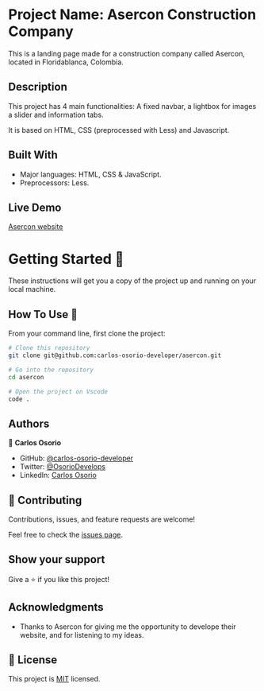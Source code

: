 # Project Name: Asercon Construction Company

This is a landing page made for a construction company called Asercon, located in Floridablanca, Colombia.

## Description

This project has 4 main functionalities: A fixed navbar, a lightbox for images a slider and information tabs.

It is based on HTML, CSS (preprocessed with Less) and Javascript.

## Built With

- Major languages: HTML, CSS & JavaScript.
- Preprocessors: Less.

## Live Demo

[Asercon website](https://asercon.surge.sh/)

# Getting Started 🚀

These instructions will get you a copy of the project up and running on your local machine.

## How To Use 🔧

From your command line, first clone the project:

```bash
# Clone this repository
git clone git@github.com:carlos-osorio-developer/asercon.git

# Go into the repository
cd asercon

# Open the project on Vscode
code .

```

## Authors

👤 **Carlos Osorio**

- GitHub: [@carlos-osorio-developer](https://github.com/carlos-osorio-developer)
- Twitter: [@OsorioDevelops](hhttps://twitter.com/@OsorioDevelops)
- LinkedIn: [Carlos Osorio](https://www.linkedin.com/in/carlos-osorio-developer/)

## 🤝 Contributing

Contributions, issues, and feature requests are welcome!

Feel free to check the [issues page](./issues/).

## Show your support

Give a ⭐️ if you like this project!

## Acknowledgments

- Thanks to Asercon for giving me the opportunity to develope their website, and for listening to my ideas.

## 📝 License

This project is [MIT](lic.url) licensed.